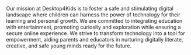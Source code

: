 Our mission at Desktop4Kids is to foster a safe and stimulating digital landscape where children can harness the power of technology for their learning and personal growth. We are committed to integrating education with entertainment, promoting curiosity and exploration while ensuring a secure online experience. We strive to transform technology into a tool for empowerment, aiding parents and educators in nurturing digitally literate, creative, and safe young minds ready for the future.
